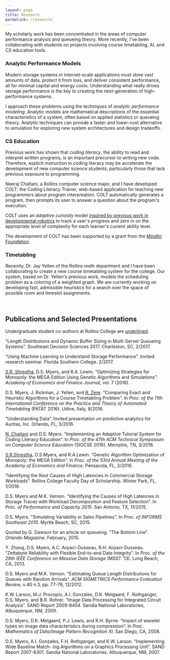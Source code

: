 ```yaml
---
layout: page
title: Research
permalink: /research/
---
```


My scholarly work has been concentrated in the areas of computer performance analysis and queueing theory. More recently, I've been collaborating with students on projects involving course timetabling, AI, and CS education tools.

### Analytic Performance Models

Modern storage systems in internet-scale applications must store vast amounts of data, protect it from loss, and deliver consistent performance, all for minimal capital and energy costs. Understanding what really drives storage performance is the key to creating the next-generation of high-performance systems.

I approach these problems using the techniques of *analytic performance modeling*. Analytic models are mathematical descriptions of the essential characteristics of a system, often based on applied statistics or queueing theory. Analytic techniques can provide a faster and lower-cost alternative to simulation for exploring new system architectures and design tradeoffs.


### CS Education

Previous work has shown that *coding literacy*, the ability to read and interpret written programs, is an important precursor to writing new code. Therefore, explicit instruction in coding literacy may be accelerate the development of new computer science students, particularly those that lack previous exposure to programming.

Neeraj Chatlani, a Rollins computer science major, and I have developed COLT: the Coding Literacy Trainer, web-based application for teaching new programmers about program interpreation. COLT automatically generates a program, then prompts its user to answer a question about the program's execution.

COLT uses an *adaptive curiosity* model [inspired by previous work in developmental robotics](https://www.cs.swarthmore.edu/~meeden/) to track a user's progress and zero in on the appropriate level of complexity for each learner's current ability level.

The development of COLT has been supported by a grant from the [Mindlin Foundation](https://mindlinfoundation.org).

### Timetabling

Recently, Dr. Jay Yellen of the Rollins math department and I have been collaborating to create a new course timetabling system for the college. Our system, based on Dr. Yellen's previous work, models the scheduling problem as a coloring of a weighted graph. We are currently working on developing fast, admissible heuristics for a search over the space of possible room and timeslot assignments.


<br/>

## Publications and Selected Presentations
Undergraduate student co-authors at Rollins College are <u>underlined</u>.

"Length Distributions and Dynamic Buffer Sizing in Multi-Server Queueing Systems". Southeast Decision Sciences 2017. Charleston, SC, 2/2017.

"Using Machine Learning to Understand Storage Performance". Invited research seminar. Florida Southern College. 2/2017.

<u>S.R. Shrestha</u>, D.S. Myers, and R.A. Lewin. “Optimizing Strategies for Monopoly: the MEGA Edition Using Genetic Algorithms and Simulations”. *Academy of Economics and Finance Journal*, vol. 7 (2016).

D.S. Myers, J. Rickman, J. Yellen, and <u>R. Zere</u>. “Comparing Exact and Heuristic Algorithms for a Course Timetabling Problem”. In *Proc. of the 11th International Conference on the Practice and Theory of Automated Timetabling* (PATAT 2016). Udine, Italy, 8/2016.

“Understanding Data”. Invited presentation on predictive analytics for Auritas, Inc. Orlando, FL, 3/2016.

<u>N. Chatlani</u> and D.S. Myers. “Implementing an Adaptive Tutorial System for Coding Literacy Education”. In *Proc. of the 47th ACM Technical Symposium on Computer Science Education* (SIGCSE 2016). Memphis, TN, 3/2016.

<u>S.R.Shrestha</u>, D.S.Myers, and R.A.Lewin. “Genetic Algorithm Optimization of Monopoly: the MEGA Edition”. In *Proc. of the 53rd Annual Meeting of the Academy of Economics and Finance*. Pensacola, FL, 2/2016.

“Identifying the Root Causes of High Latencies in Commercial Storage Workloads”. Rollins College Faculty Day of Scholarship. Winter Park, FL, 1/2016.

D.S. Myers and M.K. Vernon. “Identifying the Causes of High Latencies in Storage Traces with Workload Decomposition and Feature Selection”. In *Proc. of Performance and Capacity 2015*. San Antonio, TX, 11/2015.

D.S. Myers. "Simulating Variability in Sales Pipelines". In *Proc. of INFORMS Southeast 2015*. Myrtle Beach, SC, 2015.

Quoted by G. Dawson for an article on queueing. "The Bottom Line". *Orlando Magazine*. February, 2015.

Y. Zhang, D.S. Myers, A.C. Arpaci-Dusseau, R.H. Arpaci-Dusseau. “Zettabyte Reliability with Flexible End-to-end Data Integrity”. In *Proc. of the 29th IEEE Conference on Massive Data Storage* (MSST ’13). Long Beach, CA, 2013.

D.S. Myers and M.K. Vernon. “Estimating Queue Length Distributions for Queues with Random Arrivals”. *ACM SIGMETRICS Performance Evaluation Review*, v.40 n.3, pp. 77-79, 12/2012.

K.W. Larson, M.J. Procopio, A.I. Gonzales, D.K. Melgaard, F. Rothganger, D.S. Myers, and B.R. Rohrer. “Image Data Processing for Integrated Circuit Analysis”. SAND Report 2009-8404. Sandia National Laboratories, Albuquerque, NM, 2009.

D.S. Myers, D.K. Melgaard, P.J. Lewis, and R.H. Byrne. “Impact of wavelet types on image data characteristics during compression”. In *Proc. Mathematics of Data/Image Pattern Recognition XI*. San Diego, CA, 2008.

D.S. Myers, A.I. Gonzales, F.H. Rothganger, and K.W. Larson. “Implementing Wide Baseline Match- ing Algorithms on a Graphics Processing Unit”. SAND Report 2007-6301. Sandia National Laboratories, Albuquerque, NM, 2007.
